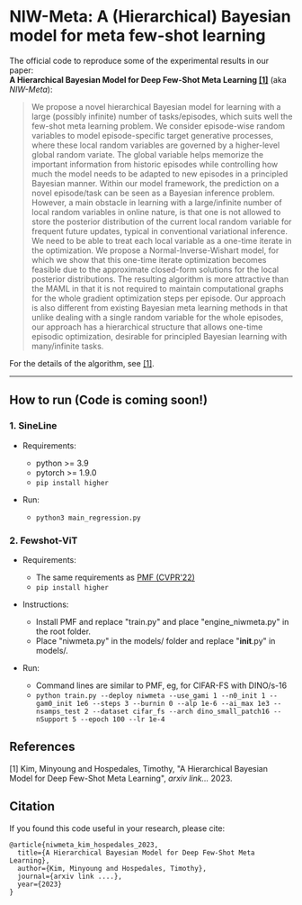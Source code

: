 # NIW-Meta: A (Hierarchical) Bayesian model for meta few-shot learning

The official code to reproduce some of the experimental results in our paper:<br> 
**A Hierarchical Bayesian Model for Deep Few-Shot Meta Learning [[1]](#references)** (aka *NIW-Meta*):

>We propose a novel hierarchical Bayesian model for learning with a large (possibly infinite) number of tasks/episodes, which suits well the few-shot meta learning problem. We consider episode-wise random variables to model episode-specific target generative processes, where these local random variables are governed by a higher-level global random variate. The global variable helps memorize the important information from historic episodes while controlling how much the model needs to be adapted to new episodes in a principled Bayesian manner. Within our model framework, the prediction on a novel episode/task can be seen as a Bayesian inference problem. 
However, a main obstacle in learning with a large/infinite number of local random variables in online nature, is that one is not allowed to store the posterior distribution of the current local random variable for frequent future updates, typical in conventional variational inference. We need to be able to treat each local variable as a one-time iterate in the optimization. We propose a Normal-Inverse-Wishart model, for which we show that this one-time iterate optimization becomes feasible due to the approximate closed-form solutions for the local posterior distributions. The resulting algorithm is more attractive than the MAML in that it is not required to maintain computational graphs for the whole gradient optimization steps per episode. Our approach is also different from existing Bayesian meta learning methods in that unlike dealing with a single random variable for the whole episodes, our approach has a hierarchical structure that allows one-time episodic optimization, desirable for principled Bayesian learning with many/infinite tasks.

For the details of the algorithm, see [[1]](#references).

---

## How to run (Code is coming soon!)

### 1. SineLine

   * Requirements:
      - python >= 3.9 <br>
      - pytorch >= 1.9.0 <br>
      - ```pip install higher``` <br>

   * Run:
     - ```python3 main_regression.py```


### 2. Fewshot-ViT

   * Requirements:
      - The same requirements as [PMF (CVPR'22)](https://github.com/hushell/pmf_cvpr22) <br>
      - ```pip install higher```
   
   * Instructions:
      - Install PMF and replace "train.py" and place "engine_niwmeta.py" in the root folder. <br>
      - Place "niwmeta.py" in the models/ folder and replace "__init__.py" in models/. <br>
   
   * Run:
      - Command lines are similar to PMF, eg, for CIFAR-FS with DINO/s-16 
      - ```python train.py --deploy niwmeta --use_gami 1 --n0_init 1 --gam0_init 1e6 --steps 3 --burnin 0 --alp 1e-6 --ai_max 1e3 --nsamps_test 2 --dataset cifar_fs --arch dino_small_patch16 --nSupport 5 --epoch 100 --lr 1e-4```


## References

[1] Kim, Minyoung and Hospedales, Timothy, "A Hierarchical Bayesian Model for Deep Few-Shot Meta Learning", *arxiv link...* 2023.


## Citation

If you found this code useful in your research, please cite:
```
@article{niwmeta_kim_hospedales_2023,
  title={A Hierarchical Bayesian Model for Deep Few-Shot Meta Learning},
  author={Kim, Minyoung and Hospedales, Timothy},
  journal={arxiv link ....},
  year={2023}
}
```
